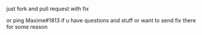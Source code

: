 just fork and pull request with fix

or ping Maxime#1813 if u have questions and stuff or want to send fix there for some reason
